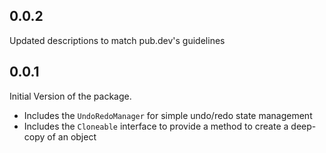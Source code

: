 ## 0.0.2

Updated descriptions to match pub.dev's guidelines

## 0.0.1

Initial Version of the package.
* Includes the `UndoRedoManager` for simple undo/redo state management
* Includes the `Cloneable` interface to provide a method to create a deep-copy of an object